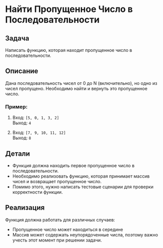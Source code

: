 # Найти Пропущенное Число в Последовательности

## Задача

Написать функцию, которая находит пропущенное число в последовательности. 

## Описание

Дана последовательность чисел от 0 до N (включительно), но одно из чисел пропущено. Необходимо найти и вернуть это пропущенное число.

### Пример:
1. Вход: `[5, 0, 1, 3, 2]`  
   Выход: `4`
   
2. Вход: `[7, 9, 10, 11, 12]`  
   Выход: `8`

## Детали

- Функция должна находить первое пропущенное число в последовательности.
- Необходимо реализовать функцию, которая принимает массив чисел и возвращает пропущенное число.
- Помимо этого, нужно написать тестовые сценарии для проверки корректности функции.

## Реализация

Функция должна работать для различных случаев:
- Пропущенное число может находиться в середине
- Массив может содержать неупорядоченные числа, поэтому важно учесть этот момент при решении задачи.
